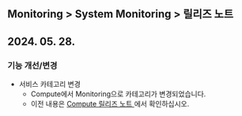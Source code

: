 ## Monitoring > System Monitoring > 릴리즈 노트

## 2024. 05. 28.
### 기능 개선/변경
* 서비스 카테고리 변경
    * Compute에서 Monitoring으로 카테고리가 변경되었습니다.
    * 이전 내용은 [Compute 릴리즈 노트 ](/ko/Compute/Compute/ko/release-notes/)에서 확인하십시오.
